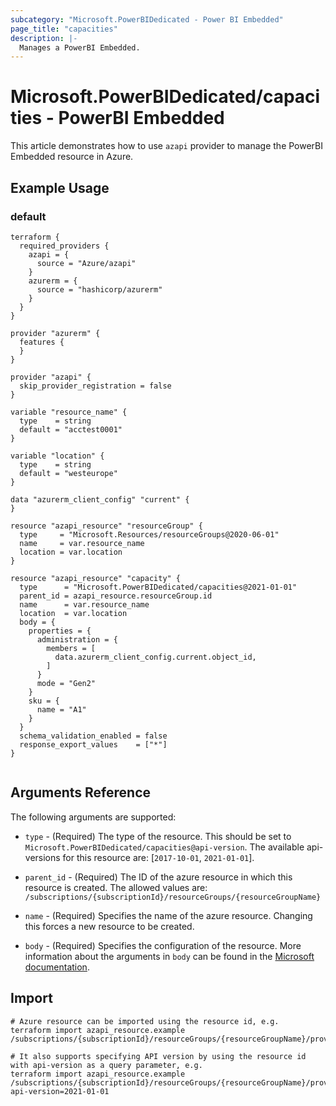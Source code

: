 ```yaml
---
subcategory: "Microsoft.PowerBIDedicated - Power BI Embedded"
page_title: "capacities"
description: |-
  Manages a PowerBI Embedded.
---
```


# Microsoft.PowerBIDedicated/capacities - PowerBI Embedded

This article demonstrates how to use `azapi` provider to manage the PowerBI Embedded resource in Azure.

## Example Usage

### default

```hcl
terraform {
  required_providers {
    azapi = {
      source = "Azure/azapi"
    }
    azurerm = {
      source = "hashicorp/azurerm"
    }
  }
}

provider "azurerm" {
  features {
  }
}

provider "azapi" {
  skip_provider_registration = false
}

variable "resource_name" {
  type    = string
  default = "acctest0001"
}

variable "location" {
  type    = string
  default = "westeurope"
}

data "azurerm_client_config" "current" {
}

resource "azapi_resource" "resourceGroup" {
  type     = "Microsoft.Resources/resourceGroups@2020-06-01"
  name     = var.resource_name
  location = var.location
}

resource "azapi_resource" "capacity" {
  type      = "Microsoft.PowerBIDedicated/capacities@2021-01-01"
  parent_id = azapi_resource.resourceGroup.id
  name      = var.resource_name
  location  = var.location
  body = {
    properties = {
      administration = {
        members = [
          data.azurerm_client_config.current.object_id,
        ]
      }
      mode = "Gen2"
    }
    sku = {
      name = "A1"
    }
  }
  schema_validation_enabled = false
  response_export_values    = ["*"]
}


```



## Arguments Reference

The following arguments are supported:

* `type` - (Required) The type of the resource. This should be set to `Microsoft.PowerBIDedicated/capacities@api-version`. The available api-versions for this resource are: [`2017-10-01`, `2021-01-01`].

* `parent_id` - (Required) The ID of the azure resource in which this resource is created. The allowed values are:  
  `/subscriptions/{subscriptionId}/resourceGroups/{resourceGroupName}`

* `name` - (Required) Specifies the name of the azure resource. Changing this forces a new resource to be created.

* `body` - (Required) Specifies the configuration of the resource. More information about the arguments in `body` can be found in the [Microsoft documentation](https://learn.microsoft.com/en-us/azure/templates/Microsoft.PowerBIDedicated/capacities?pivots=deployment-language-terraform).

## Import

 ```shell
 # Azure resource can be imported using the resource id, e.g.
 terraform import azapi_resource.example /subscriptions/{subscriptionId}/resourceGroups/{resourceGroupName}/providers/Microsoft.PowerBIDedicated/capacities/{resourceName}
 
 # It also supports specifying API version by using the resource id with api-version as a query parameter, e.g.
 terraform import azapi_resource.example /subscriptions/{subscriptionId}/resourceGroups/{resourceGroupName}/providers/Microsoft.PowerBIDedicated/capacities/{resourceName}?api-version=2021-01-01
 ```
